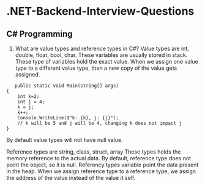 # .NET-Backend-Interview-Questions

## C# Programming

1. What are value types and reference types in C#?
Value types are int, double, float, bool, char. These variables are usually stored in stack. These type of variables hold the exact value. When we assign one value type to a different    value type, then a new copy of the value gets assigned.
```
   public static void Main(string[] args)
{
    int k=2;
    int j = 4;
    k = j;
    k++;
    Console.WriteLine($"k: {k}, j: {j}");
    // k will be 5 and j will be 4, changing k does not impact j
}
```
By default value types will not have null value.

Reference types are string, class, struct, array
These types holds the memory reference to the actual data. By default, reference type does not point the object, so it is null. Referency types variable point the data present in the heap. When we assign reference type to a reference type, we assign the address of the value instead of the value it self.





   


